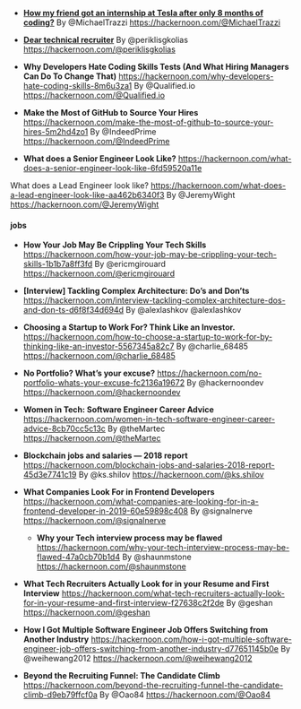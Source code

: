 

<!-- - [**Reactjs interview questions**](https://github.com/sudheerj/reactjs-interview-questions)

- [**Frontend challenges**](https://github.com/felipefialho/frontend-challenges)


- [**Dear technical recruiter**](https://medium.com/@periklisgkolias/dear-technical-recruiter-f6379e7c9d2d)


- [**Frustrated at work that might just lead to your next breakthrough**](https://www.nytimes.com/2019/03/08/smarter-living/frustrated-at-work-that-might-just-lead-to-your-next-breakthrough.html)

 -->

- [**How my friend got an internship at Tesla after only 8 months of coding?**](https://hackernoon.com/how-my-friend-got-an-internship-at-tesla-after-only-8-months-of-coding-6578c32f3e77)
By @MichaelTrazzi https://hackernoon.com/@MichaelTrazzi

- [**Dear technical recruiter**](https://hackernoon.com/dear-technical-recruiter-f6379e7c9d2d)
By @periklisgkolias https://hackernoon.com/@periklisgkolias

 - **Why Developers Hate Coding Skills Tests (And What Hiring Managers Can Do To Change That)** https://hackernoon.com/why-developers-hate-coding-skills-8m6u3za1
By @Qualified.io https://hackernoon.com/@Qualified.io

 - **Make the Most of GitHub to Source Your Hires** https://hackernoon.com/make-the-most-of-github-to-source-your-hires-5m2hd4zo1
By @IndeedPrime https://hackernoon.com/@IndeedPrime

 - **What does a Senior Engineer Look Like?** https://hackernoon.com/what-does-a-senior-engineer-look-like-6fd59520a11e

What does a Lead Engineer look like?
https://hackernoon.com/what-does-a-lead-engineer-look-like-aa462b6340f3
By @JeremyWight https://hackernoon.com/@JeremyWight

 #### jobs
 - **How Your Job May Be Crippling Your Tech Skills** https://hackernoon.com/how-your-job-may-be-crippling-your-tech-skills-1b1b7a8ff3fd
By @ericmgirouard https://hackernoon.com/@ericmgirouard

 - **[Interview] Tackling Complex Architecture: Do’s and Don’ts** https://hackernoon.com/interview-tackling-complex-architecture-dos-and-don-ts-d6f8f34d694d
By @alexlashkov @alexlashkov


 - **Choosing a Startup to Work For? Think Like an Investor.** https://hackernoon.com/how-to-choose-a-startup-to-work-for-by-thinking-like-an-investor-5567345a82c7
By @charlie_68485 https://hackernoon.com/@charlie_68485

 - **No Portfolio? What’s your excuse?** https://hackernoon.com/no-portfolio-whats-your-excuse-fc2136a19672
By @hackernoondev https://hackernoon.com/@hackernoondev

 - **Women in Tech: Software Engineer Career Advice** https://hackernoon.com/women-in-tech-software-engineer-career-advice-8cb70cc5c13c
By @theMartec https://hackernoon.com/@theMartec

- **Blockchain jobs and salaries — 2018 report** https://hackernoon.com/blockchain-jobs-and-salaries-2018-report-45d3e7741c19
By @ks.shilov https://hackernoon.com/@ks.shilov


 - **What Companies Look For in Frontend Developers** https://hackernoon.com/what-companies-are-looking-for-in-a-frontend-developer-in-2019-60e59898c408
By @signalnerve https://hackernoon.com/@signalnerve
   - **Why your Tech interview process may be flawed** https://hackernoon.com/why-your-tech-interview-process-may-be-flawed-47a0cb70b1d4
By @shaunmstone https://hackernoon.com/@shaunmstone

 - **What Tech Recruiters Actually Look for in your Resume and First Interview** https://hackernoon.com/what-tech-recruiters-actually-look-for-in-your-resume-and-first-interview-f27638c2f2de
By @geshan https://hackernoon.com/@geshan

 - **How I Got Multiple Software Engineer Job Offers Switching from Another Industry** https://hackernoon.com/how-i-got-multiple-software-engineer-job-offers-switching-from-another-industry-d77651145b0e
By @weihewang2012 https://hackernoon.com/@weihewang2012

 - **Beyond the Recruiting Funnel: The Candidate Climb** https://hackernoon.com/beyond-the-recruiting-funnel-the-candidate-climb-d9eb79ffcf0a
By @Oao84 https://hackernoon.com/@Oao84
